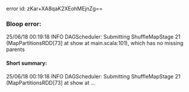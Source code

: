 error id: zKar+XA8qaK2XEohMEjnZg==
### Bloop error:

25/06/18 00:19:18 INFO DAGScheduler: Submitting ShuffleMapStage 21 (MapPartitionsRDD[73] at show at main.scala:101), which has no missing parents
#### Short summary: 

25/06/18 00:19:18 INFO DAGScheduler: Submitting ShuffleMapStage 21 (MapPartitionsRDD[73] at show at ...